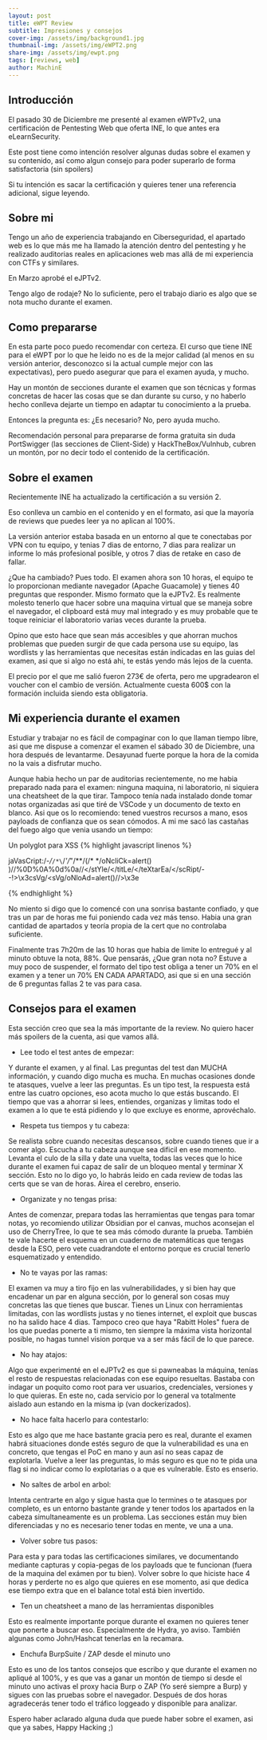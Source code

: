 ```yaml
---
layout: post
title: eWPT Review
subtitle: Impresiones y consejos 
cover-img: /assets/img/background1.jpg
thumbnail-img: /assets/img/eWPT2.png
share-img: /assets/img/ewpt.png
tags: [reviews, web]
author: MachinE
---
```

## Introducción

El pasado 30 de Diciembre me presenté al examen eWPTv2, una certificación de Pentesting Web que oferta INE, lo que antes era eLearnSecurity.

Este post tiene como intención resolver algunas dudas sobre el examen y su contenido, así como algun consejo para poder superarlo de forma satisfactoria (sin spoilers)

Si tu intención es sacar la certificación y quieres tener una referencia adicional, sigue leyendo.

## Sobre mi

Tengo un año de experiencia trabajando en Ciberseguridad, el apartado web es lo que más me ha llamado la atención dentro del pentesting y he realizado auditorias reales en aplicaciones web mas allá de mi experiencia con CTFs y similares. 

En Marzo aprobé el eJPTv2.

Tengo algo de rodaje? No lo suficiente, pero el trabajo diario es algo que se nota mucho durante el examen. 

## Como prepararse

En esta parte poco puedo recomendar con certeza. El curso que tiene INE para el eWPT por lo que he leido no es de la mejor calidad (al menos en su versión anterior, desconozco si la actual cumple mejor con las expectativas), pero puedo asegurar que para el examen ayuda, y mucho. 

Hay un montón de secciones durante el examen que son técnicas y formas concretas de hacer las cosas que se dan durante su curso, y no haberlo hecho conlleva dejarte un tiempo en adaptar tu conocimiento a la prueba. 

Entonces la pregunta es: ¿Es necesario? No, pero ayuda mucho.

Recomendación personal para prepararse de forma gratuita sin duda PortSwigger (las secciones de Client-Side) y HackTheBox/Vulnhub, cubren un montón, por no decir todo el contenido de la certificación.

## Sobre el examen

Recientemente INE ha actualizado la certificación a su versión 2. 

Eso conlleva un cambio en el contenido y en el formato, asi que la mayoría de reviews que puedes leer ya no aplican al 100%. 

La versión anterior estaba basada en un entorno al que te conectabas por VPN con tu equipo, y tenias 7 dias de entorno, 7 dias para realizar un informe lo más profesional posible, y otros 7 dias de retake en caso de fallar. 

¿Que ha cambiado? Pues todo. El examen ahora son 10 horas, el equipo te lo proporcionan mediante navegador (Apache Guacamole) y tienes 40 preguntas que responder. Mismo formato que la eJPTv2. Es realmente molesto tenerlo que hacer sobre una maquina virtual que se maneja sobre el navegador, el clipboard está muy mal integrado y es muy probable que te toque reiniciar el laboratorio varias veces durante la prueba. 

Opino que esto hace que sean más accesibles y que ahorran muchos problemas que pueden surgir de que cada persona use su equipo, las wordlists y las herramientas que necesitas están indicadas en las guias del examen, asi que si algo no está ahi, te estás yendo más lejos de la cuenta.

El precio por el que me salió fueron 273€ de oferta, pero me upgradearon el voucher con el cambio de versión. Actualmente cuesta 600$ con la formación incluida siendo esta obligatoria.

## Mi experiencia durante el examen

Estudiar y trabajar no es fácil de compaginar con lo que llaman tiempo libre, asi que me dispuse a comenzar el examen el sábado 30 de Diciembre, una hora después de levantarme. 
Desayunad fuerte porque la hora de la comida no la vais a disfrutar mucho. 

Aunque habia hecho un par de auditorias recientemente, no me habia preparado nada para el examen: ninguna maquina, ni laboratorio, ni siquiera una cheatsheet de la que tirar. Tampoco tenía nada instalado donde tomar notas organizadas asi que tiré de VSCode y un documento de texto en blanco. Asi que os lo recomiendo: tened vuestros recursos a mano, esos payloads de confianza que os sean cómodos. A mi me sacó las castañas del fuego algo que venia usando un tiempo:

Un polyglot para XSS
{% highlight javascript linenos %}

jaVasCript:/*-/*`/*\`/*'/*"/**/(/* */oNcliCk=alert() )//%0D%0A%0d%0a//</stYle/</titLe/</teXtarEa/</scRipt/--!>\x3csVg/<sVg/oNloAd=alert()//>\x3e

{% endhighlight %}

No miento si digo que lo comencé con una sonrisa bastante confiado, y que tras un par de horas me fui poniendo cada vez más tenso. Habia una gran cantidad de apartados y teoría propia de la cert que no controlaba suficiente.

Finalmente tras 7h20m de las 10 horas que habia de limite lo entregué y al minuto obtuve la nota, 88%. 
Que pensarás, ¿Que gran nota no? Estuve a muy poco de suspender, el formato del tipo test obliga a tener un 70% en el examen y a tener un 70% EN CADA APARTADO, asi que si en una sección de 6 preguntas fallas 2 te vas para casa.

## Consejos para el examen

Esta sección creo que sea la más importante de la review. No quiero hacer más spoilers de la cuenta, asi que vamos allá.

- Lee todo el test antes de empezar:

Y durante el examen, y al final. Las preguntas del test dan MUCHA información, y cuando digo mucha es mucha. En muchas ocasiones donde te atasques, vuelve a leer las preguntas.
Es un tipo test, la respuesta está entre las cuatro opciones, eso acota mucho lo que estás buscando. El tiempo que vas a ahorrar si lees, entiendes, organizas y limitas todo el examen a lo que te está pidiendo y lo que excluye es enorme, aprovéchalo.

- Respeta tus tiempos y tu cabeza:

Se realista sobre cuando necesitas descansos, sobre cuando tienes que ir a comer algo. Escucha a tu cabeza aunque sea dificil en ese momento.
Levanta el culo de la silla y date una vuelta, todas las veces que lo hice durante el examen fui capaz de salir de un bloqueo mental y terminar X sección. Esto no lo digo yo, lo habrás leido en cada review de todas las certs que se van de horas. Airea el cerebro, enserio.

- Organizate y no tengas prisa:

Antes de comenzar, prepara todas las herramientas que tengas para tomar notas, yo recomiendo utilizar Obsidian por el canvas, muchos aconsejan el uso de CherryTree, lo que te sea más cómodo durante la prueba.
También te vale hacerte el esquema en un cuaderno de matemáticas que tengas desde la ESO, pero vete cuadrandote el entorno porque es crucial tenerlo esquematizado y entendido.

- No te vayas por las ramas:

El examen va muy a tiro fijo en las vulnerabilidades, y si bien hay que encadenar un par en alguna sección, por lo general son cosas muy concretas las que tienes que buscar.
Tienes un Linux con herramientas limitadas, con las wordlists justas y no tienes internet, el exploit que buscas no ha salido hace 4 dias. Tampoco creo que haya "Rabitt Holes" fuera de los que puedas ponerte a ti mismo, ten siempre la máxima vista horizontal posible, no hagas tunnel vision porque va a ser más fácil de lo que parece.

- No hay atajos:

Algo que experimenté en el eJPTv2 es que si pawneabas la máquina, tenías el resto de respuestas relacionadas con ese equipo resueltas. Bastaba con indagar un poquito como root para ver usuarios, credenciales, versiones y lo que quieras. En este no, cada servicio por lo general va totalmente aislado aun estando en la misma ip (van dockerizados).

- No hace falta hacerlo para contestarlo:

Esto es algo que me hace bastante gracia pero es real, durante el examen habrá situaciones donde estés seguro de que la vulnerabilidad es una en concreto, que tengas el PoC en mano y aun así no seas capaz de explotarla. Vuelve a leer las preguntas, lo más seguro es que no te pida una flag si no indicar como lo explotarias o a que es vulnerable. Esto es enserio.

- No saltes de arbol en arbol:

Intenta centrarte en algo y sigue hasta que lo termines o te atasques por completo, es un entorno bastante grande y tener todos los apartados en la cabeza simultaneamente es un problema. Las secciones están muy bien diferenciadas y no es necesario tener todas en mente, ve una a una.

- Volver sobre tus pasos:

Para esta y para todas las certificaciones similares, ve documentando mediante capturas y copia-pegas de los payloads que te funcionan (fuera de la maquina del exámen por tu bien). Volver sobre lo que hiciste hace 4 horas y perderte no es algo que quieres en ese momento, asi que dedica ese tiempo extra que en el balance total está bien invertido.

- Ten un cheatsheet a mano de las herramientas disponibles

Esto es realmente importante porque durante el examen no quieres tener que ponerte a buscar eso. Especialmente de Hydra, yo aviso. También algunas como John/Hashcat tenerlas en la recamara.

- Enchufa BurpSuite / ZAP desde el minuto uno

Esto es uno de los tantos consejos que escribo y que durante el examen no apliqué al 100%, y es que vas a ganar un montón de tiempo si desde el minuto uno activas el proxy hacia Burp o ZAP (Yo seré siempre a Burp) y sigues con las pruebas sobre el navegador. Después de dos horas agradecerás tener todo el tráfico loggeado y disponible para analizar.

Espero haber aclarado alguna duda que puede haber sobre el examen, asi que ya sabes, Happy Hacking ;)
